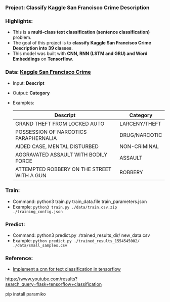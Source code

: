 ### Project: Classify Kaggle San Francisco Crime Description

### Highlights:
  - This is a **multi-class text classification (sentence classification)** problem.
  - The goal of this project is to **classify Kaggle San Francisco Crime Description into 39 classes**.
  - This model was built with **CNN, RNN (LSTM and GRU) and Word Embeddings** on **Tensorflow**.

### Data: [Kaggle San Francisco Crime](https://www.kaggle.com/c/sf-crime/data)
  - Input: **Descript**
  - Output: **Category**
  - Examples:

    Descript   | Category
    -----------|-----------
    GRAND THEFT FROM LOCKED AUTO|LARCENY/THEFT
    POSSESSION OF NARCOTICS PARAPHERNALIA|DRUG/NARCOTIC
    AIDED CASE, MENTAL DISTURBED|NON-CRIMINAL
    AGGRAVATED ASSAULT WITH BODILY FORCE|ASSAULT
    ATTEMPTED ROBBERY ON THE STREET WITH A GUN|ROBBERY
    
### Train:
  - Command: python3 train.py train_data.file train_parameters.json
  - Example: ```python3 train.py ./data/train.csv.zip ./training_config.json```

### Predict:
  - Command: python3 predict.py ./trained_results_dir/ new_data.csv
  - Example: ```python predict.py ./trained_results_1554545002/ ./data/small_samples.csv```
  
### Reference:
 - [Implement a cnn for text classification in tensorflow](http://www.wildml.com/2015/12/implementing-a-cnn-for-text-classification-in-tensorflow/)

 https://www.youtube.com/results?search_query=flask+tensorflow+classification
 
 pip install paramiko